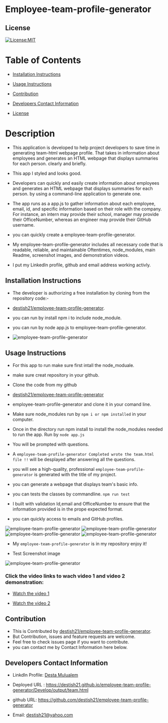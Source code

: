 # Employee-team-profile-generator

  ## License
   [![License:MIT](https://img.shields.io/badge/License-MIT-yellow.svg)](https://opensource.org/licenses/MIT)

  
   # Table of Contents

   * [Installation Instructions](#installation-instructions)
  
   * [Usage Instructions](#usage-instructions)
  
   * [Contribution](#Contribution)
  
   * [Developers Contact Information](#Developers-Contact-Information)

   * [License](#license)

   # Description

   * This application is developed to help project developers to save time in generating team-html webpage profile. That takes in information about employees and generates an HTML webpage that displays summaries for each person. clearly and briefly.
   * This app I styled and looks good.
   * Developers can quickly and easily create  information about employees and generates an HTML webpage that displays summaries for each person. by using a command-line application to generate one. 

   * The app runs as a app.js to gather information about each employee, email, id, and specific information based on   their role with the company. For instance, an intern may provide their school, manager may provide their OfficeNumber, whereas an engineer may provide their GitHub username.

   * you can quickly create a employee-team-profile-generator.

   * My employee-team-profile-generator includes all necessary code that is readable, reliable, and maintainable Oftentimes, node_modules,  main Readme, screenshot images, and demonstration videos.

   * I put my LinkedIn profile, github and email address working activly.


   ## Installation Instructions

   * The developer is authorizing a free installation by cloning from the repository code:- 

   * [destish21/employee-team-profile-generator](https://github.com/destish21/employee-team-profile-generator).


   * you can run by install npm i to include node_module.

   * you can run by node app.js to   employee-team-profile-generator.

   * ![employee-team-profile-generator](./Develop/Images/team5.png)
  
   ## Usage Instructions

   * For this app to run make sure first 
   intall the node_moduale.

   * make sure creat repository in your github.

   * Clone the code from my github 

   * [destish21/employee-team-profile-generator](https://github.com/destish21/employee-team-profile-generator)
 
   * employee-team-profile-generator and clone it in your comand line.

   * Make sure node_modules run by `npm i or npm installed`
     in your computer.

   * Once in the directory run npm install to install the node_modules needed to run the app.
    Run by `node app.js`

   * You will be prompted with questions.

   * A `employee-team-profile-generator Completed wrote the team.html file !!`  will be desplayed after answering all the questions.

   * you will see a high-quality, professional `employee-team-profile-generator` is generated with the title of my project.

   * you can generate a webpage that displays  team's basic info.

   * you can tests  the classes by commandline. 
       `npm run test`

   * I built with  validation Id,email and OfficeNumber to ensure that the information provided is in the prope   expected format. 

   * you can  quickly access to emails and GitHub profiles.

   ![employee-team-profile-generator](./Develop/Images/team1.png)
   ![employee-team-profile-generator](./Develop/Images/team2.png)
   ![employee-team-profile-generator](./Develop/Images/team3.png)
   ![employee-team-profile-generator](./Develop/Images/team4.png)

   * My `employee-team-profile-generator` is in my repository enjoy it!

   * Test Screenshot image 
 
   ![employee-team-profile-generator](./Develop/Images/test1.png)
  
   ### Click the  video links to wach video 1 and video 2 demonstration:  


   * [Watch the video 1](https://drive.google.com/file/d/13Ek5_a2yhRKBvolLvIwGzpphwaK5C_RB/view?usp=sharing)
  
   * [Watch the video 2](https://drive.google.com/file/d/1QeEtYFUPniLX8ZqN8y_NJk6BcEOSqoMB/view?usp=sharing)
    
  
   ## Contribution
  
   * This is Contributed by [destish21/employee-team-profile-generator](https://github.com/destish21/employee-team-profile-generator). 
   * But Contribution, issues and feature requests are welcome.
   * Feel free to check issues page if you want to contribute. 
   * you can contact me by Contact Information here below.

   ## Developers Contact Information
   * LinkdIn Profile: [Desta Mulualem](https://www.linkedin.com/in/desta-mulualem-6718b1203/)
   * Deployed URL :  https://destish21.github.io/employee-team-profile-generator/Develop/output/team.html
   * github URL: https://github.com/destish21/employee-team-profile-generator

   * Email: destish21@yahoo.com
   

